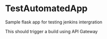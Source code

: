 # TestAutomatedApp

Sample flask app for testing jenkins intergration

This should trigger a build using API Gateway

